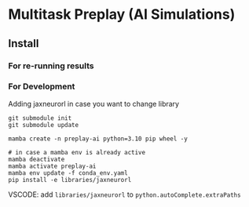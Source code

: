 # Multitask Preplay (AI Simulations)


## Install

### For re-running results

### For Development

Adding jaxneurorl in case you want to change library
```
git submodule init
git submodule update
```

```
mamba create -n preplay-ai python=3.10 pip wheel -y

# in case a mamba env is already active
mamba deactivate
mamba activate preplay-ai
mamba env update -f conda_env.yaml
pip install -e libraries/jaxneurorl
```

VSCODE: add `libraries/jaxneurorl` to `python.autoComplete.extraPaths`

